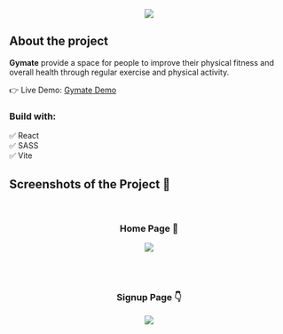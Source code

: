<div align='center'><img src='https://res.cloudinary.com/razaq/image/upload/v1687897046/gymate/logo-white_bc6pze.svg'/></div>

<h2>About the project</h2>

  <p><b>Gymate</b> provide a space for people to improve their physical fitness and overall health through regular exercise and physical activity.</p>

👉 Live Demo: <a href='https://gymateweb.vercel.app/'>Gymate Demo</a>

<h3>Build with:</h3>

:white_check_mark: React <br>
:white_check_mark: SASS <br>
:white_check_mark: Vite <br>

<h2>Screenshots of the Project 📸</h2>
<br>
<h3 align='center'>Home Page 🏡</h3>

<div align='center'>
<img src='https://res.cloudinary.com/razaq/image/upload/v1687896917/gymate/gymateHome_j8fh1c.png'/>

</div>

<br><br>

<h3 align='center'>Signup Page 👇</h3>

<div align='center'>
<img src='https://res.cloudinary.com/razaq/image/upload/v1687896909/gymate/gymateSignup_ls5qvf.png'/>
</div>
<br>
<br>
<br>
<br>
